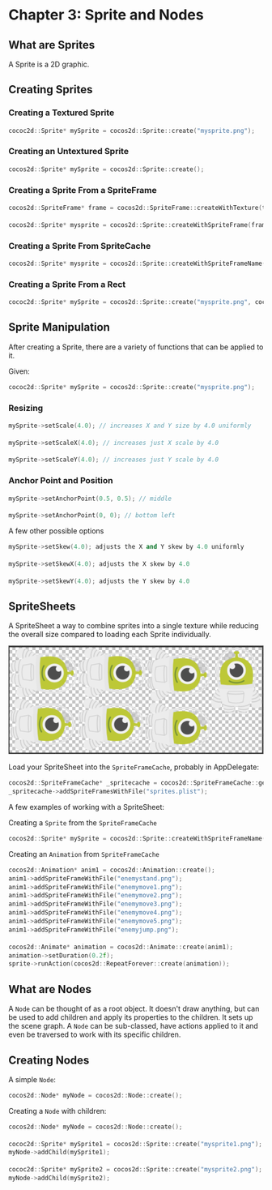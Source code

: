 # Chapter 3: Sprite and Nodes

## What are Sprites
A Sprite is a 2D graphic.
     
## Creating Sprites     
        
### Creating a Textured Sprite     
```cpp
cococ2d::Sprite* mySprite = cocos2d::Sprite::create("mysprite.png");
```
### Creating an Untextured Sprite
```cpp
cocos2d::Sprite* mySprite = cocos2d::Sprite::create();
```
### Creating a Sprite From a SpriteFrame
```cpp
cocos2d::SpriteFrame* frame = cocos2d::SpriteFrame::createWithTexture(texture, rect, offset);
    
cocos2d::Sprite* mysprite = cocos2d::Sprite::createWithSpriteFrame(frame);
```        
### Creating a Sprite From SpriteCache
```cpp
cocos2d::Sprite* mysprite = cocos2d::Sprite::createWithSpriteFrameName("mysprite.png");
```
### Creating a Sprite From a Rect
```cpp
cococ2d::Sprite* mySprite = cocos2d::Sprite::create("mysprite.png", cocos2d::Rect(0,0,40,40));
```
## Sprite Manipulation
After creating a Sprite, there are a variety of functions that can be applied to it.

Given:
```cpp
cococ2d::Sprite* mySprite = cocos2d::Sprite::create("mysprite.png");
```
### Resizing
```cpp
mySprite->setScale(4.0); // increases X and Y size by 4.0 uniformly

mySprite->setScaleX(4.0); // increases just X scale by 4.0

mySprite->setScaleY(4.0); // increases just Y scale by 4.0
```
### Anchor Point and Position    
```cpp
mySprite->setAnchorPoint(0.5, 0.5); // middle

mySprite->setAnchorPoint(0, 0); // bottom left
```
    
A few other possible options
```cpp
mySprite->setSkew(4.0); adjusts the X and Y skew by 4.0 uniformly

mySprite->setSkewX(4.0); adjusts the X skew by 4.0

mySprite->setSkewY(4.0); adjusts the Y skew by 4.0
```
## SpriteSheets
A SpriteSheet a way to combine sprites into a single texture while reducing the overall size compared to loading each Sprite individually. 

![](3/3_1.png "example SpriteSheet")

Load your SpriteSheet into the `SpriteFrameCache`, probably in AppDelegate:
```cpp
cocos2d::SpriteFrameCache* _spritecache = cocos2d::SpriteFrameCache::getInstance();
_spritecache->addSpriteFramesWithFile("sprites.plist");
```
A few examples of working with a SpriteSheet:

Creating a `Sprite` from the `SpriteFrameCache`
```cpp
cocos2d::Sprite* mySprite = cocos2d::Sprite::createWithSpriteFrameName("mysprite.png");
```
Creating an `Animation` from `SpriteFrameCache`
```cpp
cocos2d::Animation* anim1 = cocos2d::Animation::create();
anim1->addSpriteFrameWithFile("enemystand.png");
anim1->addSpriteFrameWithFile("enemymove1.png");
anim1->addSpriteFrameWithFile("enemymove2.png");
anim1->addSpriteFrameWithFile("enemymove3.png");
anim1->addSpriteFrameWithFile("enemymove4.png");
anim1->addSpriteFrameWithFile("enemymove5.png");
anim1->addSpriteFrameWithFile("enemyjump.png");
  
cocos2d::Animate* animation = cocos2d::Animate::create(anim1);
animation->setDuration(0.2f);
sprite->runAction(cocos2d::RepeatForever::create(animation));
```

## What are Nodes
A `Node` can be thought of as a root object. It doesn't draw anything, but can be used to add children and apply its properties to the children. It sets up the scene graph. A `Node` can be sub-classed, have actions applied to it and even be traversed to work with its specific children. 
     
## Creating Nodes  
A simple `Node`:
```cpp
cocos2d::Node* myNode = cocos2d::Node::create();
```

Creating a `Node` with children:
```cpp
cocos2d::Node* myNode = cocos2d::Node::create();

cococ2d::Sprite* mySprite1 = cocos2d::Sprite::create("mysprite1.png");
myNode->addChild(mySprite1);

cococ2d::Sprite* mySprite2 = cocos2d::Sprite::create("mysprite2.png");
myNode->addChild(mySprite2);
```
 